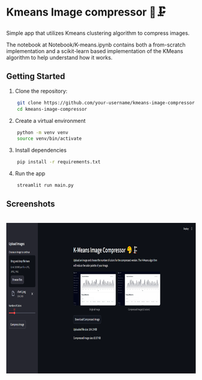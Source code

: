 # Kmeans Image compressor 🎨🗜️
Simple app that utilizes Kmeans clustering algorithm to compress images.

The notebook at Notebook/K-means.ipynb contains both a from-scratch implementation and a scikit-learn based implementation of the KMeans algorithm to help understand how it works.

## Getting Started
1. Clone the repository:
```bash
    git clone https://github.com/your-username/kmeans-image-compressor.git
    cd kmeans-image-compressor
```
2. Create a virtual environment
```bash
    python -m venv venv
    source venv/bin/activate  
```

3. Install dependencies
```bash
    pip install -r requirements.txt
```
4. Run the app
```bash
    streamlit run main.py
```

## Screenshots
<p align="left">
  <img src="./assets/screenshots/screenshot.png" alt="App Screenshot" width="100%" height="400" style="margin: 20px 0;" />
</p>